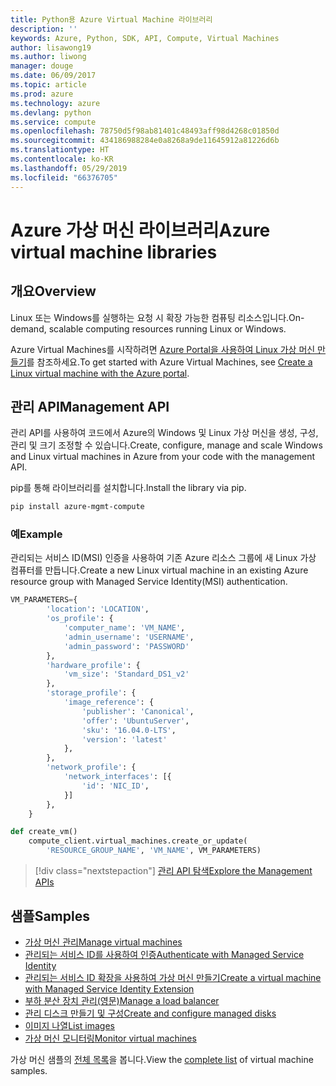 ```yaml
---
title: Python용 Azure Virtual Machine 라이브러리
description: ''
keywords: Azure, Python, SDK, API, Compute, Virtual Machines
author: lisawong19
ms.author: liwong
manager: douge
ms.date: 06/09/2017
ms.topic: article
ms.prod: azure
ms.technology: azure
ms.devlang: python
ms.service: compute
ms.openlocfilehash: 78750d5f98ab81401c48493aff98d4268c01850d
ms.sourcegitcommit: 434186988284e0a8268a9de11645912a81226d6b
ms.translationtype: HT
ms.contentlocale: ko-KR
ms.lasthandoff: 05/29/2019
ms.locfileid: "66376705"
---
```

# <a name="azure-virtual-machine-libraries"></a><span data-ttu-id="79788-103">Azure 가상 머신 라이브러리</span><span class="sxs-lookup"><span data-stu-id="79788-103">Azure virtual machine libraries</span></span>

## <a name="overview"></a><span data-ttu-id="79788-104">개요</span><span class="sxs-lookup"><span data-stu-id="79788-104">Overview</span></span>

<span data-ttu-id="79788-105">Linux 또는 Windows를 실행하는 요청 시 확장 가능한 컴퓨팅 리소스입니다.</span><span class="sxs-lookup"><span data-stu-id="79788-105">On-demand, scalable computing resources running Linux or Windows.</span></span>

<span data-ttu-id="79788-106">Azure Virtual Machines를 시작하려면 [Azure Portal을 사용하여 Linux 가상 머신 만들기](/azure/virtual-machines/linux/quick-create-portal)를 참조하세요.</span><span class="sxs-lookup"><span data-stu-id="79788-106">To get started with Azure Virtual Machines, see [Create a Linux virtual machine with the Azure portal](/azure/virtual-machines/linux/quick-create-portal).</span></span>

## <a name="management-api"></a><span data-ttu-id="79788-107">관리 API</span><span class="sxs-lookup"><span data-stu-id="79788-107">Management API</span></span>

<span data-ttu-id="79788-108">관리 API를 사용하여 코드에서 Azure의 Windows 및 Linux 가상 머신을 생성, 구성, 관리 및 크기 조정할 수 있습니다.</span><span class="sxs-lookup"><span data-stu-id="79788-108">Create, configure, manage and scale Windows and Linux virtual machines in Azure from your code with the management API.</span></span>

<span data-ttu-id="79788-109">pip를 통해 라이브러리를 설치합니다.</span><span class="sxs-lookup"><span data-stu-id="79788-109">Install the library via pip.</span></span>

```bash
pip install azure-mgmt-compute
```

### <a name="example"></a><span data-ttu-id="79788-110">예</span><span class="sxs-lookup"><span data-stu-id="79788-110">Example</span></span>

<span data-ttu-id="79788-111">관리되는 서비스 ID(MSI) 인증을 사용하여 기존 Azure 리소스 그룹에 새 Linux 가상 컴퓨터를 만듭니다.</span><span class="sxs-lookup"><span data-stu-id="79788-111">Create a new Linux virtual machine in an existing Azure resource group with Managed Service Identity(MSI) authentication.</span></span>

```python
VM_PARAMETERS={
        'location': 'LOCATION',
        'os_profile': {
            'computer_name': 'VM_NAME',
            'admin_username': 'USERNAME',
            'admin_password': 'PASSWORD'
        },
        'hardware_profile': {
            'vm_size': 'Standard_DS1_v2'
        },
        'storage_profile': {
            'image_reference': {
                'publisher': 'Canonical',
                'offer': 'UbuntuServer',
                'sku': '16.04.0-LTS',
                'version': 'latest'
            },
        },
        'network_profile': {
            'network_interfaces': [{
                'id': 'NIC_ID',
            }]
        },
    }

def create_vm()
    compute_client.virtual_machines.create_or_update(
        'RESOURCE_GROUP_NAME', 'VM_NAME', VM_PARAMETERS)
```

> [!div class="nextstepaction"]
> [<span data-ttu-id="79788-112">관리 API 탐색</span><span class="sxs-lookup"><span data-stu-id="79788-112">Explore the Management APIs</span></span>](/python/api/overview/azure/virtualmachines/management)

## <a name="samples"></a><span data-ttu-id="79788-113">샘플</span><span class="sxs-lookup"><span data-stu-id="79788-113">Samples</span></span>

* <span data-ttu-id="79788-114">[가상 머신 관리][1]</span><span class="sxs-lookup"><span data-stu-id="79788-114">[Manage virtual machines][1]</span></span>
* <span data-ttu-id="79788-115">[관리되는 서비스 ID를 사용하여 인증][2]</span><span class="sxs-lookup"><span data-stu-id="79788-115">[Authenticate with Managed Service Identity][2]</span></span>
* <span data-ttu-id="79788-116">[관리되는 서비스 ID 확장을 사용하여 가상 머신 만들기][3]</span><span class="sxs-lookup"><span data-stu-id="79788-116">[Create a virtual machine with Managed Service Identity Extension][3]</span></span>
* <span data-ttu-id="79788-117">[부하 분산 장치 관리(영문)][4]</span><span class="sxs-lookup"><span data-stu-id="79788-117">[Manage a load balancer][4]</span></span>
* <span data-ttu-id="79788-118">[관리 디스크 만들기 및 구성][5]</span><span class="sxs-lookup"><span data-stu-id="79788-118">[Create and configure managed disks][5]</span></span>
* <span data-ttu-id="79788-119">[이미지 나열][6]</span><span class="sxs-lookup"><span data-stu-id="79788-119">[List images][6]</span></span> 
* <span data-ttu-id="79788-120">[가상 머신 모니터링][7]</span><span class="sxs-lookup"><span data-stu-id="79788-120">[Monitor virtual machines][7]</span></span>

<span data-ttu-id="79788-121">가상 머신 샘플의 [전체 목록](https://azure.microsoft.com/resources/samples/?platform=python&term=virtual-machines)을 봅니다.</span><span class="sxs-lookup"><span data-stu-id="79788-121">View the [complete list](https://azure.microsoft.com/resources/samples/?platform=python&term=virtual-machines) of virtual machine samples.</span></span>

[1]: https://azure.microsoft.com/resources/samples/virtual-machines-python-manage/
[2]: https://github.com/Azure-Samples/resource-manager-python-manage-resources-with-msi
[3]: https://github.com/Azure-Samples/compute-python-msi-vm
[4]: https://azure.microsoft.com/resources/samples/network-python-manage-loadbalancer
[5]: ../docs-ref-conceptual/python-sdk-azure-samples-managed-disks.md
[6]: ../docs-ref-conceptual/python-sdk-azure-samples-list-images.md
[7]: ../docs-ref-conceptual/python-sdk-azure-samples-monitor-vms.md
